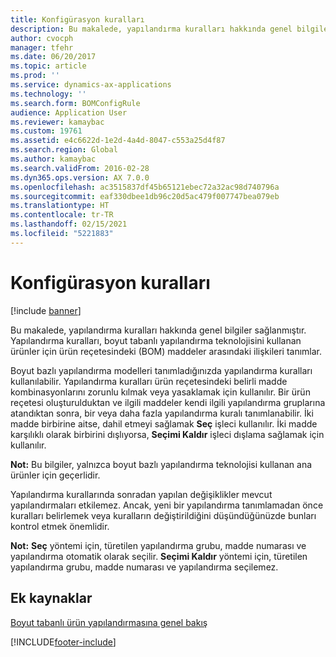 ```yaml
---
title: Konfigürasyon kuralları
description: Bu makalede, yapılandırma kuralları hakkında genel bilgiler sağlanmıştır. Yapılandırma kuralları, boyut tabanlı yapılandırma teknolojisini kullanan ürünler için ürün reçetesindeki (BOM) maddeler arasındaki ilişkileri tanımlar.
author: cvocph
manager: tfehr
ms.date: 06/20/2017
ms.topic: article
ms.prod: ''
ms.service: dynamics-ax-applications
ms.technology: ''
ms.search.form: BOMConfigRule
audience: Application User
ms.reviewer: kamaybac
ms.custom: 19761
ms.assetid: e4c6622d-1e2d-4a4d-8047-c553a25d4f87
ms.search.region: Global
ms.author: kamaybac
ms.search.validFrom: 2016-02-28
ms.dyn365.ops.version: AX 7.0.0
ms.openlocfilehash: ac3515837df45b65121ebec72a32ac98d740796a
ms.sourcegitcommit: eaf330dbee1db96c20d5ac479f007747bea079eb
ms.translationtype: HT
ms.contentlocale: tr-TR
ms.lasthandoff: 02/15/2021
ms.locfileid: "5221883"
---
```

# <a name="configuration-rules"></a>Konfigürasyon kuralları

[!include [banner](../includes/banner.md)]

Bu makalede, yapılandırma kuralları hakkında genel bilgiler sağlanmıştır. Yapılandırma kuralları, boyut tabanlı yapılandırma teknolojisini kullanan ürünler için ürün reçetesindeki (BOM) maddeler arasındaki ilişkileri tanımlar.

Boyut bazlı yapılandırma modelleri tanımladığınızda yapılandırma kuralları kullanılabilir. Yapılandırma kuralları ürün reçetesindeki belirli madde kombinasyonlarını zorunlu kılmak veya yasaklamak için kullanılır. Bir ürün reçetesi oluşturulduktan ve ilgili maddeler kendi ilgili yapılandırma gruplarına atandıktan sonra, bir veya daha fazla yapılandırma kuralı tanımlanabilir. İki madde birbirine aitse, dahil etmeyi sağlamak **Seç** işleci kullanılır. İki madde karşılıklı olarak birbirini dışlıyorsa, **Seçimi Kaldır** işleci dışlama sağlamak için kullanılır.  

**Not:** Bu bilgiler, yalnızca boyut bazlı yapılandırma teknolojisi kullanan ana ürünler için geçerlidir.  

Yapılandırma kurallarında sonradan yapılan değişiklikler mevcut yapılandırmaları etkilemez. Ancak, yeni bir yapılandırma tanımlamadan önce kuralları belirlemek veya kuralların değiştirildiğini düşündüğünüzde bunları kontrol etmek önemlidir.  

**Not:** **Seç** yöntemi için, türetilen yapılandırma grubu, madde numarası ve yapılandırma otomatik olarak seçilir. **Seçimi Kaldır** yöntemi için, türetilen yapılandırma grubu, madde numarası ve yapılandırma seçilemez.

<a name="additional-resources"></a>Ek kaynaklar
--------

[Boyut tabanlı ürün yapılandırmasına genel bakış](dimension-based-product-configuration.md)





[!INCLUDE[footer-include](../../includes/footer-banner.md)]